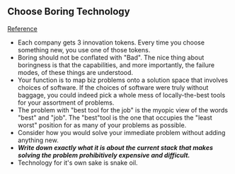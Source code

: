 ## Choose Boring Technology
[Reference](http://mcfunley.com/choose-boring-technology)

- Each company gets 3 innovation tokens. Every time you choose something new, you use one of those tokens.
- Boring should not be conflated with "Bad". The nice thing about boringness is that the capabilities, and more importantly, the failure modes, of these things are understood.
- Your function is to map biz problems onto a solution space that involves choices of software. If the choices of software were truly without baggage, you could indeed pick a whole mess of locally-the-best tools for your assortment of problems.
- The problem with "best tool for the job" is the myopic view of the words "best" and "job". The "best"tool is the one that occupies the "least worst" position for as many of your problems as possible.
- Consider how you would solve your immediate problem without adding anything new.
- ***Write down exactly what it is about the current stack that makes solving the problem prohibitively expensive and difficult.***
- Technology for it's own sake is snake oil.
